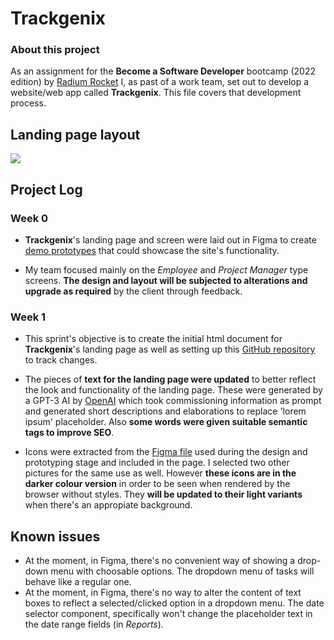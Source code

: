 # Trackgenix

### About this project
As an assignment for the **Become a Software Developer**  bootcamp (2022 edition) by [Radium Rocket](https://radiumrocket.com/) I, as past of a work team, set out to develop a website/web app called **Trackgenix**. This file covers that development process.

## Landing page layout
<img src="Semana01/img/Trackgenix-lading_page-some_html_tags.jpg">

## Project Log

### Week 0
- **Trackgenix**'s landing page and screen were laid out in Figma to create [demo prototypes](https://www.figma.com/proto/2t7XPyK3dineUQt2Coyxj6/UI-kit-RR-BaSP-A?node-id=653%3A1345) that could showcase the site's functionality.

- My team focused mainly on the _Employee_ and _Project Manager_ type screens. **The design and layout will be subjected to alterations and upgrade as required** by the client through feedback.

### Week 1

- This sprint's objective is to create the initial html document for **Trackgenix**'s landing page as well as setting up this [GitHub repository](https://github.com/eyrent/BaSP-A2022-Etapa1) to track changes.

- The pieces of **text for the landing page were updated** to better reflect the look and functionality of the landing page. These were generated by a GPT-3 AI by [OpenAI](https://beta.openai.com/playground) which took commissioning information as prompt and generated short descriptions and elaborations to replace 'lorem ipsum' placeholder. Also **some words were given suitable semantic tags to improve SEO**.

- Icons were extracted from the [Figma file](https://www.figma.com/file/2t7XPyK3dineUQt2Coyxj6/UI-kit-RR-BaSP-A) used during the design and prototyping stage and included in the page. I selected two other pictures for the same use as well. However **these icons are in the darker colour version** in order to be seen when rendered by the browser without styles. They **will be updated to their light variants** when there's an appropiate background.

## Known issues

- At the moment, in Figma, there's no convenient way of showing a drop-down menu with choosable options. The dropdown menu of tasks will behave like a regular one.
- At the moment, in Figma, there's no way to alter the content of text boxes to reflect a selected/clicked option in a dropdown menu. The date selector component, specifically won't change the placeholder text in the date range fields (in _Reports_).
